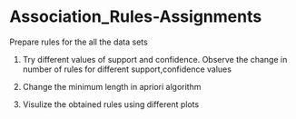 # Association_Rules-Assignments


Prepare rules for the all the data sets

1. Try different values of support and confidence. Observe the change in number of rules for different support,confidence values

2. Change the minimum length in apriori algorithm

3. Visulize the obtained rules using different plots
